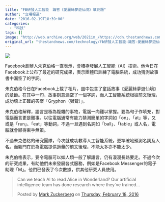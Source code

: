```yaml
---
title: "FB研發人工智能　識答《愛麗絲夢遊仙境》填充題"
author: "立場報道"
date: "2016-02-19T18:39:00"
categories:
  - "科技"
tags: []
image: "http://web.archive.org/web/2021im_/https://cdn.thestandnews.com/media/photos/cache/mark-15_h7SZ6_1200x0.png"
original_url: "thestandnews.com/technology/fb研發人工智能-識答-愛麗絲夢遊仙境-填充題"
---
```

![](http://web.archive.org/web/2021im_/https://cdn.thestandnews.com/media/photos/cache/mark-15_h7SZ6_1200x0.png)

Facebook創辦人朱克伯格一直表示，會積極發展人工智能（AI）技術。他今日在Facebook上公布了最近的研究成果，表示團體已訓練了電腦系統，成功猜測故事書中漏空了的字詞。

朱克伯格今日在Facebook上載了相片，圖中包含了童話故事《愛麗絲夢遊仙境》的章節。在其中一句，故事刻意漏空了一個字詞，而人工智能系統根據前文後理，成功填上正確的答案「Gryphon（獅鷲）」。

朱克伯格解釋，語言是極為複雜的事物，電腦一向難以掌握。要為句子作填充，對電腦而言更是難事。以往電腦通常有能力猜測簡單的字詞如「on」、「at」等，又或是「run」、「eat」等動詞，不過一旦遇到名詞如「ball」、「table」或人名，電腦就會顯得束手無策。

不過朱克伯格的研究團隊，今次就成功教導人工智能系統，更準確地預測名詞及人名。而竅門在於為電腦提供適量的前文後理，不能太多亦不能太少。

朱克伯格表示，要令電腦可以如人類一般了解語言，仍有漫漫長路要走。不過今次的研究成果，有助他們未來發展各式服務，例如是Facebook Messenger的電子助理「M」。他們已發表了今次數據，供其他研究人員使用。

> Can we teach AI to read Alice in Wonderland? Our artificial intelligence team has done research where they've trained...
> 
> Posted by [Mark Zuckerberg](http://web.archive.org/web/20210629032238/https://www.facebook.com/zuck) on [Thursday, February 18, 2016](http://web.archive.org/web/20210629032238/https://www.facebook.com/photo.php?fbid=10102659761378671&set=a.529237706231.2034669.4&type=3)